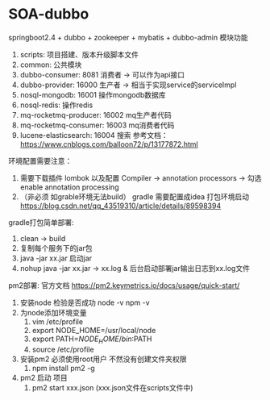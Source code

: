# SOA-dubbo
springboot2.4 + dubbo + zookeeper + mybatis + dubbo-admin
模块功能
1. scripts: 项目搭建、版本升级脚本文件
2. common: 公共模块
3. dubbo-consumer: 8081 消费者 -> 可以作为api接口
4. dubbo-provider: 16000 生产者 -> 相当于实现service的serviceImpl
5. nosql-mongodb: 16001 操作mongodb数据库
6. nosql-redis: 操作redis
7. mq-rocketmq-producer: 16002  mq生产者代码
9. mq-rocketmq-consumer: 16003 mq消费者代码
10. lucene-elasticsearch: 16004 搜索 参考文档： https://www.cnblogs.com/balloon72/p/13177872.html

环境配置需要注意：
1. 需要下载插件 lombok 以及配置 Compiler -> annotation processors -> 勾选 enable annotation processing
2. （非必须 如grable环境无法build） gradle 需要配置成idea 打包环境启动 https://blog.csdn.net/qq_43519310/article/details/89598394

gradle打包简单部署:
1. clean -> build 
2. 复制每个服务下的jar包 
3. java -jar xx.jar 启动jar
4. nohup java -jar xx.jar -> xx.log & 后台启动部署jar输出日志到xx.log文件

pm2部署: 官方文档 https://pm2.keymetrics.io/docs/usage/quick-start/
1. 安装node 检验是否成功 node -v npm -v
2. 为node添加环境变量
    1. vim /etc/profile
    2. export NODE_HOME=/usr/local/node
    3. export PATH=$NODE_HOME/bin:$PATH
    4. source /etc/profile
3. 安装pm2 必须使用root用户 不然没有创建文件夹权限
    1. npm install pm2 -g
4. pm2 启动 项目
    1. pm2 start xxx.json  (xxx.json文件在scripts文件中)
